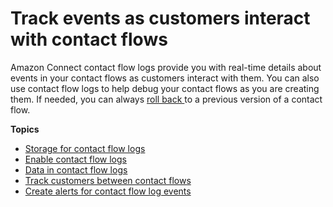 # Track events as customers interact with contact flows<a name="about-contact-flow-logs"></a>

Amazon Connect contact flow logs provide you with real\-time details about events in your contact flows as customers interact with them\. You can also use contact flow logs to help debug your contact flows as you are creating them\. If needed, you can always [roll back ](rollback.md)to a previous version of a contact flow\.

**Topics**
+ [Storage for contact flow logs](contact-flow-logs-stored-in-cloudwatch.md)
+ [Enable contact flow logs](contact-flow-logs.md)
+ [Data in contact flow logs](contact-flow-log-data.md)
+ [Track customers between contact flows](contact-flow-log-multiple-flows.md)
+ [Create alerts for contact flow log events](contact-flow-log-alerts.md)